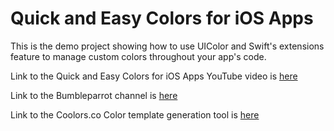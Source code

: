 # Quick and Easy Colors for iOS Apps
This is the demo project showing how to use UIColor and Swift's extensions feature to manage custom colors throughout your app's code.

Link to the Quick and Easy Colors for iOS Apps YouTube video is [here](https://youtube.com "Quick and Easy Colors for iOS Apps")

Link to the Bumbleparrot channel is [here](https://www.youtube.com/channel/UCoIBpoU4p5XdptaoeD6RUIg "Bumbleparrot YouTube Channel")

Link to the Coolors.co Color template generation tool is [here](https://coolors.co/74d3ae-678d58-a6c48a-f6e7cb-dd9787 "Coolors.co Color Generation")

